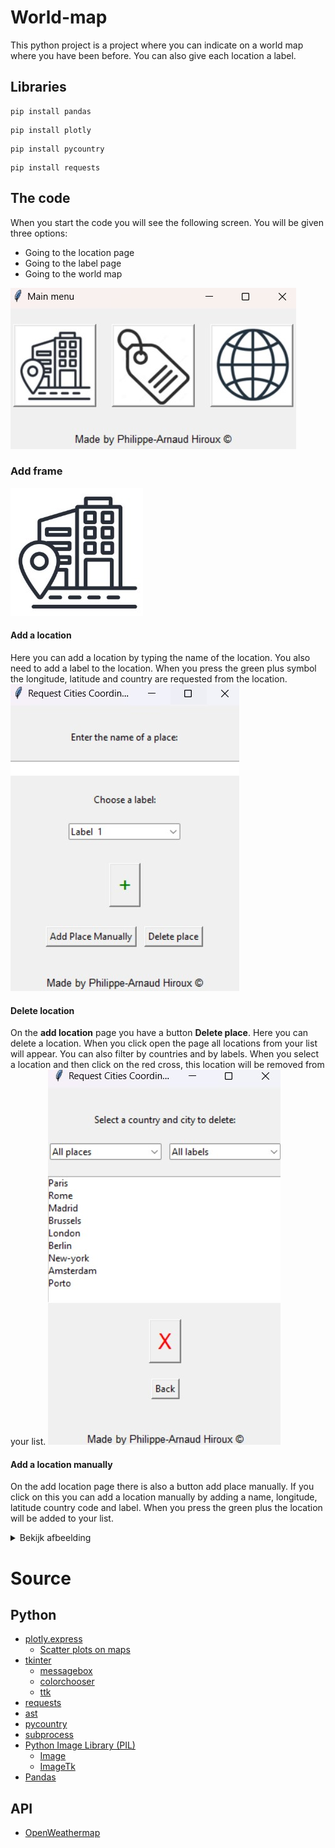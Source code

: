 # World-map
This python project is a project where you can indicate on a world map where you have been before. You can also give each location a label.

## Libraries
```
pip install pandas
```
```
pip install plotly
```
```
pip install pycountry
```
```
pip install requests
```

## The code
When you start the code you will see the following screen. You will be given three options:
* Going to the location page
* Going to the label page
* Going to the world map

![main](image/readme/main.jpg)
### Add frame
![add city](image/City.jpg)

#### Add a location
Here you can add a location by typing the name of the location. You also need to add a label to the location. When you press the green plus symbol the longitude, latitude and country are requested from the location.
![add location](image/readme/add_city.jpg)

#### Delete location
On the **add location** page you have a button **Delete place**. Here you can delete a location. When you click open the page all locations from your list will appear. You can also filter by countries and by labels. When you select a location and then click on the red cross, this location will be removed from your list.
![delete location](image/readme/del_city.jpg)

#### Add a location manually
On the add location page there is also a button add place manually. If you click on this you can add a location manually by adding a name, longitude, latitude country code and label. When you press the green plus the location will be added to your list.
<details>
  <summary>Bekijk afbeelding</summary>
<img src="image/readme/add_city_manual.jpg" alt="Afbeelding beschrijving" />
</details>

# Source
## Python
* [plotly.express](https://plotly.com/python/plotly-express/)
    * [Scatter plots on maps](https://plotly.com/python/scatter-plots-on-maps/)
* [tkinter](https://docs.python.org/3/library/tkinter.html)
    * [messagebox](https://docs.python.org/3/library/tkinter.messagebox.html#module-tkinter.messagebox)
    * [colorchooser](https://docs.python.org/3/library/tkinter.colorchooser.html#module-tkinter.colorchooser)
    * [ttk](https://docs.python.org/3/library/tkinter.ttk.html#module-tkinter.ttk)
* [requests](https://www.w3schools.com/python/module_requests.asp)
* [ast](https://docs.python.org/3/library/ast.html)
* [pycountry](https://pypi.org/project/pycountry/)
* [subprocess](https://docs.python.org/3/library/subprocess.html)
* [Python Image Library (PIL)](https://pillow.readthedocs.io/en/stable/)
    * [Image](https://pillow.readthedocs.io/en/stable/reference/Image.html)
    * [ImageTk](https://pillow.readthedocs.io/en/stable/reference/ImageTk.html)
* [Pandas](https://www.w3schools.com/python/pandas/default.asp)

## API
* [OpenWeathermap](https://openweathermap.org/api/geocoding-api)